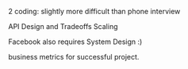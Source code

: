 2 coding: slightly more difficult than phone interview

API Design and Tradeoffs Scaling

Facebook also requires System Design :) 

business metrics for successful project. 
